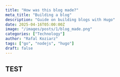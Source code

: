 ```yaml
---
title: "How was this blog made?"
meta_title: "Building a blog"
description: "Guide on building blogs with Hugo"
date: 2025-04-16T05:00:00Z
image: "/images/posts/1/blog_made.png"
categories: ["Technology"]
author: "Rafal Koziarz"
tags: ["go", "nodejs", "hugo"]
draft: false
---
```


## TEST
